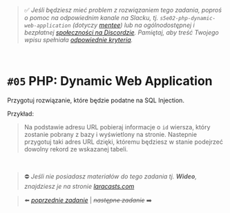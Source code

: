 > :white_check_mark: *Jeśli będziesz mieć problem z rozwiązaniem tego zadania, poproś o pomoc na odpowiednim kanale na Slacku, tj. `s5e02-php-dynamic-web-application` (dotyczy [mentee](https://devmentor.pl/mentoring-javascript/)) lub na ogólnodostępnej i bezpłatnej [społeczności na Discordzie](https://devmentor.pl/discord). Pamiętaj, aby treść Twojego wpisu spełniała [odpowiednie kryteria](https://devmentor.pl/jak-prosic-o-pomoc/).*

&nbsp;

# `#05` PHP: Dynamic Web Application

Przygotuj rozwiązanie, które będzie podatne na SQL Injection.

Przykład:
> Na podstawie adresu URL pobieraj informacje o `id` wiersza, który zostanie pobrany z bazy i wyświetlony na stronie. Nastepnie przygotuj taki adres URL dzięki, któremu będziesz w stanie podejrzeć dowolny rekord ze wskazanej tabeli.




&nbsp;
> :no_entry: *Jeśli nie posiadasz materiałów do tego zadania tj. **Wideo**, znajdziesz je na stronie [laracasts.com](https://laracasts.com/referral/bogolubow)*

> :arrow_left: [*poprzednie zadanie*](./../04) | ~~*następne zadanie*~~ :arrow_right:
